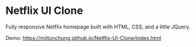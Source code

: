 # Netflix UI Clone
 
Fully responsive Netflix homepage built with HTML, CSS, and a little JQuery. 

Demo: https://miltonchung.github.io/Netflix-UI-Clone/index.html
